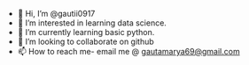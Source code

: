 - 👋 Hi, I’m @gautii0917
- 👀 I’m interested in learning data science.
- 🌱 I’m currently learning basic python.
- 💞️ I’m looking to collaborate on github
- 📫 How to reach me- email me @ gautamarya69@gmail.com

<!---
gautii0917/gautii0917 is a ✨ special ✨ repository because its `README.md` (this file) appears on your GitHub profile.
You can click the Preview link to take a look at your changes.
--->
